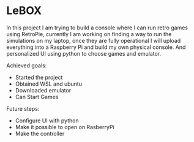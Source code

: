 # LeBOX


In this project I am trying to build a console where I can run retro games using RetroPie,
currently I am working on finding a way to run the simulations on my laptop, once they
are fully operational I will upload everything into a Raspberry Pi and build my
own physical console. And personalized UI using python to choose games and emulator.

Achieved goals:
- Started the project
- Obtained WSL and ubuntu
- Downloaded emulator
- Can Start Games

Future steps:
- Configure UI with python
- Make it possible to open on RasberryPi
- Make the controller
